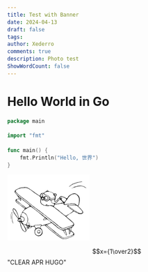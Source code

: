 ```yaml
---
title: Test with Banner
date: 2024-04-13
draft: false
tags: 
author: Xederro
comments: true
description: Photo test
ShowWordCount: false
---
```

# Hello World in Go

```go
package main

import "fmt"

func main() {
	fmt.Println("Hello, 世界")
}
```

![](/blog/files/Pasted%20image%2020240412233250.png)

$$x={1\over2}$$"CLEAR APR HUGO"